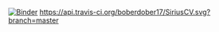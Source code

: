 [![Binder](https://mybinder.org/badge_logo.svg)](https://mybinder.org/v2/gh/boberdober17/SiriusCV/master)
https://api.travis-ci.org/boberdober17/SiriusCV.svg?branch=master
